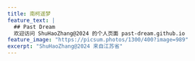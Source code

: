 ```yaml
---
title: 南柯遥梦
feature_text: |
  ## Past Dream
  欢迎访问 ShuHaoZhang@2024 的个人页面 past-dream.github.io
feature_image: "https://picsum.photos/1300/400?image=989"
excerpt: "ShuHaoZhang@2024 来自江苏省"
---
```

